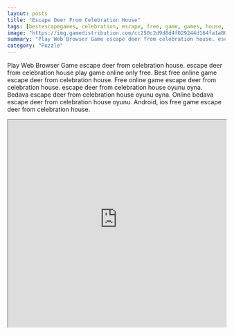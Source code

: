 ```yaml
---
layout: posts
title: "Escape Deer From Celebration House"
tags: [bestescapegames, celebration, escape, free, game, games, house, new, online, play, download, deer, free, online, games, oyna, game, free, games, play, play, games]
image: "https://img.gamedistribution.com/cc250c2d9d8d4f029244d164fa1a8047.jpg"
summary: "Play Web Browser Game escape deer from celebration house. escape deer from celebration house play game online only free. Best free online game escape deer from celebration house. Free online game escape deer from celebration house. escape deer from celebration house oyunu oyna. Bedava escape deer from celebration house oyunu oyna. Online bedava escape deer from celebration house oyunu. Android, ios free game escape deer from celebration house."
category: "Puzzle"
---
```


Play Web Browser Game escape deer from celebration house. escape deer from celebration house play game online only free. Best free online game escape deer from celebration house. Free online game escape deer from celebration house. escape deer from celebration house oyunu oyna. Bedava escape deer from celebration house oyunu oyna. Online bedava escape deer from celebration house oyunu. Android, ios free game escape deer from celebration house.

<iframe width="100%" height="480px;" src="https://flash.gamedistribution.com?game=cc250c2d9d8d4f029244d164fa1a8047"></iframe>